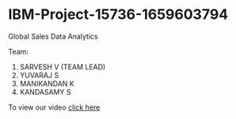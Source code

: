 # IBM-Project-15736-1659603794
Global Sales Data Analytics

Team:

 1. SARVESH V (TEAM LEAD)
 2. YUVARAJ S
 3. MANIKANDAN K
 4. KANDASAMY S


To view our video [click here](https://drive.google.com/file/d/1Hl6Z3hFj_JvnTFnKvydAjGjqZIMTw3xk/view?usp=share_link**)
